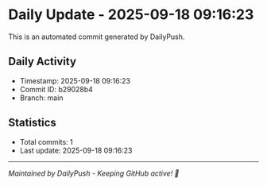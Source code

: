 # Daily Update - 2025-09-18 09:16:23

This is an automated commit generated by DailyPush.

## Daily Activity
- Timestamp: 2025-09-18 09:16:23
- Commit ID: b29028b4
- Branch: main

## Statistics
- Total commits: 1
- Last update: 2025-09-18 09:16:23

---
*Maintained by DailyPush - Keeping GitHub active! 🚀*
